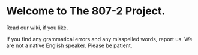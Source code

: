 # Welcome to The 807-2 Project.  
Read our wiki, if you like.

If you find any grammatical errors and any misspelled words, report us. 
We are not a native English speaker. Please be patient.

